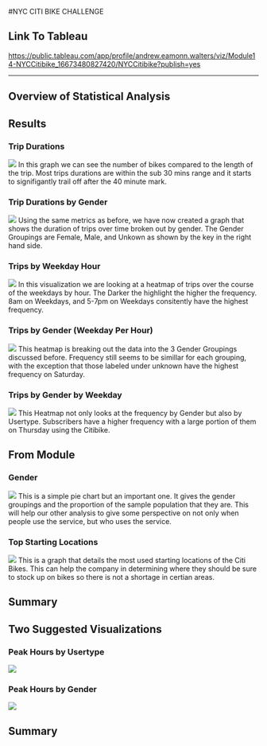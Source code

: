 #NYC CITI BIKE CHALLENGE

## Link To Tableau
https://public.tableau.com/app/profile/andrew.eamonn.walters/viz/Module14-NYCCitibike_16673480827420/NYCCitibike?publish=yes

-----------------------------------------------------------------------------------------------------------------------------


## Overview of Statistical Analysis


## Results

### Trip Durations
![](https://github.com/Andrew-E-Walters/bikesharing/blob/main/Images/Trip%20Duration.png)
In this graph we can see the number of bikes compared to the length of the trip. Most trips durations are within the sub 30 mins range and it starts to signifigantly trail off after the 40 minute mark. 

### Trip Durations by Gender
![](https://github.com/Andrew-E-Walters/bikesharing/blob/main/Images/Duration%20by%20Gender.png)
Using the same metrics as before, we have now created a graph that shows the duration of trips over time broken out by gender. The Gender Groupings are Female, Male, and Unkown as shown by the key in the right hand side. 

### Trips by Weekday Hour
![](https://github.com/Andrew-E-Walters/bikesharing/blob/main/Images/Trips%20by%20Weekday%20Hour.png)
In this visualization we are looking at a heatmap of trips over the course of the weekdays by hour. The Darker the highlight the higher the frequency. 8am on Weekdays, and 5-7pm on Weekdays consitently have the highest frequency. 

### Trips by Gender (Weekday Per Hour)
![](https://github.com/Andrew-E-Walters/bikesharing/blob/main/Images/Gender%20Weekday%20by%20Hour.png)
This heatmap is breaking out the data into the 3 Gender Groupings discussed before. Frequency still seems to be simillar for each grouping, with the exception that those labeled under unknown have the highest frequency on Saturday. 


### Trips by Gender by Weekday
![](https://github.com/Andrew-E-Walters/bikesharing/blob/main/Images/Gender%20by%20Weekday.png)
This Heatmap not only looks at the frequency by Gender but also by Usertype. Subscribers have a higher frequency with a large portion of them on Thursday using the Citibike. 

## From Module 
### Gender
![](https://github.com/Andrew-E-Walters/bikesharing/blob/main/Images/Gender.png)
This is a simple pie chart but an important one. It gives the gender groupings and the proportion of the sample population that they are. This will help our other analysis to give some perspective on not only when people use the service, but who uses the service. 

### Top Starting Locations
![](https://github.com/Andrew-E-Walters/bikesharing/blob/main/Images/Top%20Starting%20Locations.png)
This is a graph that details the most used starting locations of the Citi Bikes. This can help the company in determining where they should be sure to stock up on bikes so there is not a shortage in certian areas. 

## Summary


## Two Suggested Visualizations 
### Peak Hours by Usertype
![](https://github.com/Andrew-E-Walters/bikesharing/blob/main/Images/By%20Usertype.png)
### Peak Hours by Gender
![](https://github.com/Andrew-E-Walters/bikesharing/blob/main/Images/Peak%20Hours%20by%20Gender.png)

## Summary 

